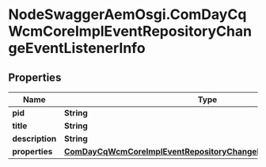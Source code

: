 # NodeSwaggerAemOsgi.ComDayCqWcmCoreImplEventRepositoryChangeEventListenerInfo

## Properties
Name | Type | Description | Notes
------------ | ------------- | ------------- | -------------
**pid** | **String** |  | [optional] 
**title** | **String** |  | [optional] 
**description** | **String** |  | [optional] 
**properties** | [**ComDayCqWcmCoreImplEventRepositoryChangeEventListenerProperties**](ComDayCqWcmCoreImplEventRepositoryChangeEventListenerProperties.md) |  | [optional] 


